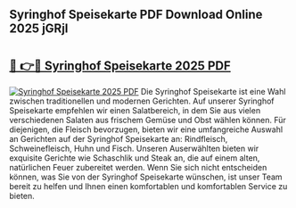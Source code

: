 ## Syringhof Speisekarte PDF Download Online 2025 jGRjI

# <h2><a href="http://gc9ab8.nevu.top/?p=Syringhof+Speisekarte">🔗 👉🔴 Syringhof Speisekarte 2025 PDF</a></h2>

[![Syringhof Speisekarte 2025 PDF](https://i.imgur.com/dBaPXMq.png)](http://gc9ab8.nevu.top/?p=Syringhof+Speisekarte)
Die Syringhof Speisekarte ist eine Wahl zwischen traditionellen und modernen Gerichten. Auf unserer Syringhof Speisekarte empfehlen wir einen Salatbereich, in dem Sie aus vielen verschiedenen Salaten aus frischem Gemüse und Obst wählen können. Für diejenigen, die Fleisch bevorzugen, bieten wir eine umfangreiche Auswahl an Gerichten auf der Syringhof Speisekarte an: Rindfleisch, Schweinefleisch, Huhn und Fisch. Unseren Auserwählten bieten wir exquisite Gerichte wie Schaschlik und Steak an, die auf einem alten, natürlichen Feuer zubereitet werden. Wenn Sie sich nicht entscheiden können, was Sie von der Syringhof Speisekarte wünschen, ist unser Team bereit zu helfen und Ihnen einen komfortablen und komfortablen Service zu bieten.
